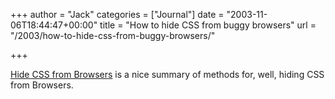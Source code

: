 +++
author = "Jack"
categories = ["Journal"]
date = "2003-11-06T18:44:47+00:00"
title = "How to hide CSS from buggy browsers"
url = "/2003/how-to-hide-css-from-buggy-browsers/"

+++

[Hide CSS from Browsers][1] is a nice summary of methods for, well, hiding CSS from Browsers.

 [1]: http://www.w3development.de/css/hide_css_from_browsers/ "Hide CSS from Browsers"